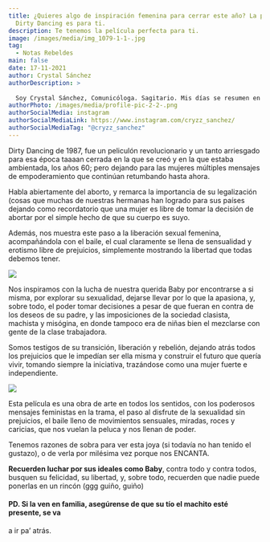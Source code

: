 ```yaml
---
title: ¿Quieres algo de inspiración femenina para cerrar este año? La película
  Dirty Dancing es para ti.
description: Te tenemos la película perfecta para ti.
image: /images/media/img_1079-1-1-.jpg
tag:
  - Notas Rebeldes
main: false
date: 17-11-2021
author: Crystal Sánchez
authorDescription: >
  
  Soy Crystal Sánchez, Comunicóloga. Sagitario. Mis días se resumen en ver Gossip Girl, llorar con Harry Potter, tomar fotografías de mi carita y de personitas que amo, escuchar a Dua Lipa y lamentarme porque los personajes ficticios no existen.
authorPhoto: /images/media/profile-pic-2-2-.png
authorSocialMedia: instagram
authorSocialMediaLink: https://www.instagram.com/cryzz_sanchez/
authorSocialMediaTag: "@cryzz_sanchez"
---
```

Dirty Dancing de 1987, fue un peliculón revolucionario y un tanto arriesgado para esa época taaaan cerrada en la que se creó y en la que estaba ambientada, los años 60; pero dejando para las mujeres múltiples mensajes de empoderamiento que continúan retumbando hasta ahora.

Habla abiertamente del aborto, y remarca la importancia de su legalización (cosas que muchas de nuestras hermanas han logrado para sus países dejando como recordatorio que una mujer es libre de tomar la decisión de abortar por el simple hecho de que su cuerpo es suyo. 

Además, nos muestra este paso a la liberación sexual femenina, acompañándola con el baile, el cual claramente se llena de sensualidad y erotismo libre de prejuicios, simplemente mostrando la libertad que todas debemos tener.

![](/images/media/img_1078-2-1-.jpg)

Nos inspiramos con la lucha de nuestra querida Baby por encontrarse a si misma, por explorar su sexualidad, dejarse llevar por lo que la apasiona, y, sobre todo, el poder tomar decisiones a pesar de que fueran en contra de los deseos de su padre, y las imposiciones de la sociedad clasista, machista y misógina, en donde tampoco era de niñas bien el mezclarse con gente de la clase trabajadora. 

Somos testigos de su transición, liberación y rebelión, dejando atrás todos los prejuicios que le impedían ser ella misma y construir el futuro que quería vivir, tomando siempre la iniciativa, trazándose como una mujer fuerte e independiente. 

![](/images/media/img_1079-1-1-.jpg)

Esta película es una obra de arte en todos los sentidos, con los poderosos mensajes feministas en la trama, el paso al disfrute de la sexualidad sin prejuicios, el baile lleno de movimientos sensuales, miradas, roces y caricias, que nos vuelan la peluca y nos llenan de poder. 

Tenemos razones de sobra para ver esta joya (si todavía no han tenido el gustazo), o de verla por milésima vez porque nos ENCANTA. 

**Recuerden luchar por sus ideales como Baby**, contra todo y contra todos, busquen su felicidad, su libertad, y, sobre todo, recuerden que nadie puede ponerlas en un rincón (ggg guiño, guiño)

#### PD. Si la ven en familia, asegúrense de que su tío el machito esté presente, se va
a ir pa’ atrás.